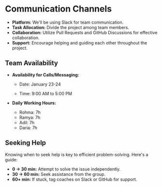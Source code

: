 # Communication Channels

- **Platform:** We'll be using Slack for team communication.
- **Task Allocation:** Divide the project among team members.
- **Collaboration:** Utilize Pull Requests and GitHub Discussions for effective
  collaboration.
- **Support:** Encourage helping and guiding each other throughout the project.

## Team Availability

- **Availability for Calls/Messaging:**

  - Date: January 23-24

  - Time: 9:00 AM to 5:00 PM

- **Daily Working Hours:**
  - Rohma: 7h
  - Ramya: 7h
  - Adil: 7h
  - Daria: 7h

## Seeking Help

Knowing when to seek help is key to efficient problem-solving. Here's a guide:

- **0 -> 30 min:** Attempt to solve the issue independently.
- **30 -> 60 min:** Seek assistance from the group.
- **60+ min:** If stuck, tag coaches on Slack or GitHub for support.
